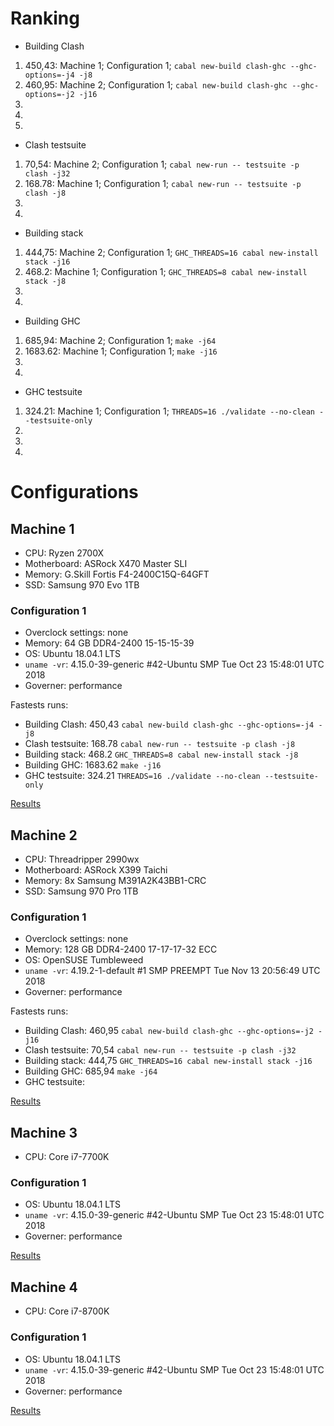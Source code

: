 # Ranking

* Building Clash

1. 450,43: Machine 1; Configuration 1; `cabal new-build clash-ghc --ghc-options=-j4 -j8`
1. 460,95: Machine 2; Configuration 1; `cabal new-build clash-ghc --ghc-options=-j2 -j16`
1.
1.
1.

* Clash testsuite

1. 70,54: Machine 2; Configuration 1; `cabal new-run -- testsuite -p clash -j32`
1. 168.78: Machine 1; Configuration 1; `cabal new-run -- testsuite -p clash -j8`
1.
1.

* Building stack

1. 444,75: Machine 2; Configuration 1; `GHC_THREADS=16 cabal new-install stack -j16`
1. 468.2: Machine 1; Configuration 1; `GHC_THREADS=8 cabal new-install stack -j8`
1.
1.

* Building GHC

1. 685,94: Machine 2; Configuration 1; `make -j64`
1. 1683.62: Machine 1; Configuration 1; `make -j16`
1.
1.

* GHC testsuite

1. 324.21: Machine 1; Configuration 1; `THREADS=16 ./validate --no-clean --testsuite-only`
1.
1.
1.

# Configurations

## Machine 1

  * CPU: Ryzen 2700X
  * Motherboard: ASRock X470 Master SLI
  * Memory: G.Skill Fortis F4-2400C15Q-64GFT
  * SSD: Samsung 970 Evo 1TB

### Configuration 1

  * Overclock settings: none
  * Memory: 64 GB DDR4-2400 15-15-15-39
  * OS: Ubuntu 18.04.1 LTS
  * `uname -vr`: 4.15.0-39-generic #42-Ubuntu SMP Tue Oct 23 15:48:01 UTC 2018
  * Governer: performance

  Fastests runs:

  * Building Clash: 450,43 `cabal new-build clash-ghc --ghc-options=-j4 -j8`
  * Clash testsuite: 168.78 `cabal new-run -- testsuite -p clash -j8`
  * Building stack: 468.2 `GHC_THREADS=8 cabal new-install stack -j8`
  * Building GHC: 1683.62 `make -j16`
  * GHC testsuite: 324.21 `THREADS=16 ./validate --no-clean --testsuite-only`

  [Results](results/0001.csv)

## Machine 2

  * CPU: Threadripper 2990wx
  * Motherboard: ASRock X399 Taichi
  * Memory: 8x Samsung M391A2K43BB1-CRC
  * SSD: Samsung 970 Pro 1TB

### Configuration 1

  * Overclock settings: none
  * Memory: 128 GB DDR4-2400 17-17-17-32 ECC
  * OS: OpenSUSE Tumbleweed
  * `uname -vr`: 4.19.2-1-default #1 SMP PREEMPT Tue Nov 13 20:56:49 UTC 2018
  * Governer: performance

  Fastests runs:

  * Building Clash: 460,95 `cabal new-build clash-ghc --ghc-options=-j2 -j16`
  * Clash testsuite: 70,54 `cabal new-run -- testsuite -p clash -j32`
  * Building stack: 444,75 `GHC_THREADS=16 cabal new-install stack -j16`
  * Building GHC: 685,94 `make -j64`
  * GHC testsuite:

  [Results](results/0002.csv)

## Machine 3

  * CPU: Core i7-7700K

### Configuration 1

  * OS: Ubuntu 18.04.1 LTS
  * `uname -vr`: 4.15.0-39-generic #42-Ubuntu SMP Tue Oct 23 15:48:01 UTC 2018
  * Governer: performance

  [Results]()


## Machine 4

  * CPU: Core i7-8700K

### Configuration 1

  * OS: Ubuntu 18.04.1 LTS
  * `uname -vr`: 4.15.0-39-generic #42-Ubuntu SMP Tue Oct 23 15:48:01 UTC 2018
  * Governer: performance

  [Results]()
